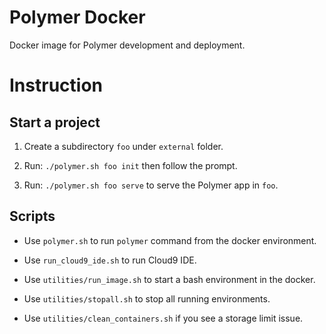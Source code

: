 # Polymer Docker
Docker image for Polymer development and deployment.

# Instruction

## Start a project

1. Create a subdirectory `foo` under `external` folder.

1. Run: `./polymer.sh foo init` then follow the prompt.

1. Run: `./polymer.sh foo serve` to serve the Polymer app in `foo`.

## Scripts

* Use `polymer.sh` to run `polymer` command from the docker environment.

* Use `run_cloud9_ide.sh` to run Cloud9 IDE.

* Use `utilities/run_image.sh` to start a bash environment in the docker.

* Use `utilities/stopall.sh` to stop all running environments.

* Use `utilities/clean_containers.sh` if you see a storage limit issue.
